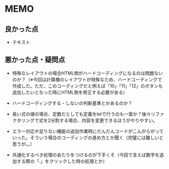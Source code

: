 # MEMO

## 良かった点
- テキスト

## 悪かった点・疑問点
- 特殊なレイアウトの場合HTML側がハードコーディングになるのは問題ないのか？（※今回は計算機のレイアウトが特殊なため、ハードコーディングで作成した。ただ、このコーディングだと例えば「10」「11」「12」のボタンも追加したいとなった時にHTML側を修正する必要がある）

- ハードコーディングする・しないの判断基準とかあるのか？

- 長い式の値の場合、定数だとしても定義をletで行うのも一案か？後々リファクタリングで式を2分割する場合、内容を変更できるほうがやりやすい。

- エラー対応や足りない機能の追加作業時にだんだんコードがこんがらがっていった。そういう場合のコーディングの進め方とか聞く（完璧には難しいと思うが。。）

- 共通化するべき処理のあたりをつけるのが下手くそ（今回で言えば数字を追加する際の「.」をクリックした時の処理とか）

